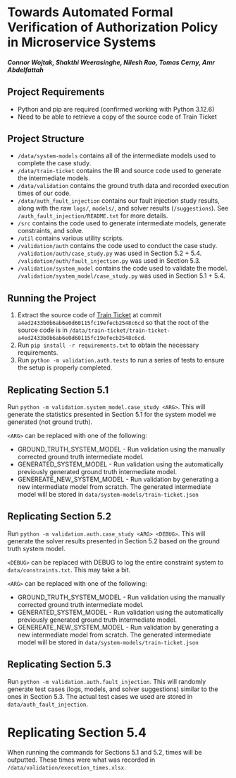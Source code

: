 # Towards Automated Formal Verification of Authorization Policy in Microservice Systems
##### Connor Wojtak, Shakthi Weerasinghe, Nilesh Rao, Tomas Cerny, Amr Abdelfattah

## Project Requirements
* Python and pip are required (confirmed working with Python 3.12.6)
* Need to be able to retrieve a copy of the source code of Train Ticket

## Project Structure
- `/data/system-models` contains all of the intermediate models used to complete the case study.
- `/data/train-ticket` contains the IR and source code used to generate the intermediate models.
- `/data/validation` contains the ground truth data and recorded execution times of our code.
- `/data/auth_fault_injection` contains our fault injection study results, along with the raw `logs/`, `models/`, 
and solver results (`/suggestions`). See `/auth_fault_injection/README.txt` for more details.
- `/src` contains the code used to generate intermediate models, generate constraints, and solve.
- `/util` contains various utility scripts.
- `/validation/auth` contains the code used to conduct the case study. `/validation/auth/case_study.py` was used in Section 5.2 + 5.4. 
`/validation/auth/fault_injection.py` was used in Section 5.3.
- `/validation/system_model` contains the code used to validate the model. `/validation/system_model/case_study.py` was used in Section 5.1 + 5.4.

## Running the Project
1. Extract the source code of 
[Train Ticket](https://github.com/FudanSELab/train-ticket/tree/a4ed2433b0b6ab6e0d60115fc19efecb2548c6cd) at commit `a4ed2433b0b6ab6e0d60115fc19efecb2548c6cd`
so that the root of the source code is in `/data/train-ticket/train-ticket-a4ed2433b0b6ab6e0d60115fc19efecb2548c6cd`.
2. Run `pip install -r requirements.txt` to obtain the necessary requirements.
3. Run `python -m validation.auth.tests` to run a series of tests to ensure the setup is properly completed.

## Replicating Section 5.1
Run `python -m validation.system_model.case_study <ARG>`. This will generate the statistics presented in Section 5.1 for the system model we generated 
(not ground truth).

`<ARG>` can be replaced with one of the following:
- GROUND_TRUTH_SYSTEM_MODEL - Run validation using the manually corrected ground truth intermediate model.
- GENERATED_SYSTEM_MODEL - Run validation using the automatically previously generated ground truth intermediate model.
- GENEREATE_NEW_SYSTEM_MODEL - Run validation by generating a new intermediate model from scratch. The generated intermediate model will be stored in `data/system-models/train-ticket.json`

## Replicating Section 5.2
Run `python -m validation.auth.case_study <ARG> <DEBUG>`. This will generate the solver results presented in Section 5.2 based on the ground truth system model.

`<DEBUG>` can be replaced with DEBUG to log the entire constraint system to `data/constraints.txt`. This may take a bit.

`<ARG>` can be replaced with one of the following:
- GROUND_TRUTH_SYSTEM_MODEL - Run validation using the manually corrected ground truth intermediate model.
- GENERATED_SYSTEM_MODEL - Run validation using the automatically previously generated ground truth intermediate model.
- GENEREATE_NEW_SYSTEM_MODEL - Run validation by generating a new intermediate model from scratch. The generated intermediate model will be stored in `data/system-models/train-ticket.json`


## Replicating Section 5.3
Run `python -m validation.auth.fault_injection`. This will randomly generate test cases (logs, models, and solver suggestions) similar to the ones
in Section 5.3. The actual test cases we used are stored in `data/auth_fault_injection`.

# Replicating Section 5.4
When running the commands for Sections 5.1 and 5.2, times will be outputted.
These times were what was recorded in `/data/validation/execution_times.xlsx`.